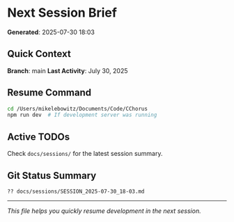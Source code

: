 # Next Session Brief

**Generated**: 2025-07-30 18:03

## Quick Context

**Branch**: main
**Last Activity**: July 30, 2025

## Resume Command

```bash
cd /Users/mikelebowitz/Documents/Code/CChorus
npm run dev  # If development server was running
```

## Active TODOs

Check `docs/sessions/` for the latest session summary.

## Git Status Summary

```
?? docs/sessions/SESSION_2025-07-30_18-03.md

```

---

*This file helps you quickly resume development in the next session.*
